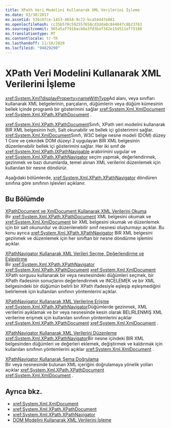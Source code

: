 ```yaml
---
title: XPath Veri Modelini Kullanarak XML Verilerini İşleme
ms.date: 03/30/2017
ms.assetid: 536c6fce-1453-4654-9c72-bca54d47e081
ms.openlocfilehash: cc35b570c592557658cd3dda0c844847c8b23763
ms.sourcegitcommit: 965a5af7918acb0a3fd3baf342e15d511ef75188
ms.translationtype: MT
ms.contentlocale: tr-TR
ms.lasthandoff: 11/18/2020
ms.locfileid: "94829290"
---
```

# <a name="process-xml-data-using-the-xpath-data-model"></a>XPath Veri Modelini Kullanarak XML Verilerini İşleme
<xref:System.Xml?displayProperty=nameWithType>Ad alanı, veya sınıfları kullanarak XML belgelerinin, parçaların, düğümlerin veya düğüm kümesinin bellek içinde programlı bir gösterimini sağlar <xref:System.Xml.XmlDocument> <xref:System.Xml.XPath.XPathDocument> .  
  
 <xref:System.Xml.XPath.XPathDocument>Sınıfı, XPath veri modelini kullanarak BIR XML belgesinin hızlı, Salt okunabilir ve bellek içi gösterimini sağlar. <xref:System.Xml.XmlDocument>Sınıfı, W3C belge nesne modeli (DOM) düzey 1 Core ve çekırdek DOM düzeyi 2 uygulayan BIR XML belgesinin düzenlenebilir bellek içi gösterimini sağlar. Her iki sınıf de <xref:System.Xml.XPath.IXPathNavigable> arabirimini uygular ve <xref:System.Xml.XPath.XPathNavigator> seçim yapmak, değerlendirmek, gezinmek ve bazı durumlarda, temel alınan XML verilerini düzenlemek için kullanılan bir nesne döndürür.  
  
 Aşağıdaki bölümlerde, <xref:System.Xml.XPath.XPathNavigator> döndüren sınıfına göre sınıfının işlevleri açıklanır.  
  
## <a name="in-this-section"></a>Bu Bölümde  
 [XPathDocument ve XmlDocument Kullanarak XML Verilerini Okuma](reading-xml-data-using-xpathdocument-and-xmldocument.md)  
 Bir <xref:System.Xml.XPath.XPathDocument> XML belgesini okumak ve <xref:System.Xml.XmlDocument> bir XML belgesini okumak ve düzenlemek için bir salt okunurdur ve düzenlenebilir sınıf nesnesi oluşturmayı açıklar. Bu konu ayrıca <xref:System.Xml.XPath.XPathNavigator> BIR XML belgesini gezinmek ve düzenlemek için her sınıftan bir nesne döndürme işlemini açıklar.  
  
 [XPathNavigator Kullanarak XML Verileri Seçme, Değerlendirme ve Eşleştirme](selecting-evaluating-and-matching-xml-data-using-xpathnavigator.md)  
 Bir <xref:System.Xml.XPath.XPathNavigator> <xref:System.Xml.XPath.XPathDocument> <xref:System.Xml.XmlDocument> XPath sorgusu kullanarak bir veya nesnesindeki düğümleri seçmek, bir XPath ifadesinin sonuçlarını değerlendirmek ve INCELEMEK ve bir XML belgesindeki bir düğümün belirli bir XPath ifadesiyle eşleşip eşleşmediğini belirlemek için kullanılan sınıfının yöntemlerini açıklar.  
  
 [XPathNavigator Kullanarak XML Verilerine Erişme](accessing-xml-data-using-xpathnavigator.md)  
 <xref:System.Xml.XPath.XPathNavigator>Düğümlerde gezinmek, XML verilerini ayıklamak ve bir veya nesnesinde kesin olarak BELIRLENMIŞ XML verilerine erişmek için kullanılan sınıfının yöntemlerini açıklar <xref:System.Xml.XPath.XPathDocument> <xref:System.Xml.XmlDocument> .  
  
 [XPathNavigator Kullanarak XML Verilerini Düzenleme](editing-xml-data-using-xpathnavigator.md)  
 <xref:System.Xml.XPath.XPathNavigator>Bir nesne içindeki BIR XML belgesinden düğümleri ve değerleri eklemek, değiştirmek ve kaldırmak için kullanılan sınıfının yöntemlerini açıklar <xref:System.Xml.XmlDocument> .  
  
 [XPathNavigator Kullanarak Şema Doğrulama](schema-validation-using-xpathnavigator.md)  
 Bir veya nesnesinde bulunan XML içeriğini doğrulamaya yönelik yolları açıklar <xref:System.Xml.XPath.XPathDocument> <xref:System.Xml.XmlDocument> .  
  
## <a name="see-also"></a>Ayrıca bkz.

- <xref:System.Xml.XmlDocument>
- <xref:System.Xml.XPath.XPathDocument>
- <xref:System.Xml.XPath.XPathNavigator>
- [DOM Modelini Kullanarak XML Verilerini İşleme](process-xml-data-using-the-dom-model.md)
